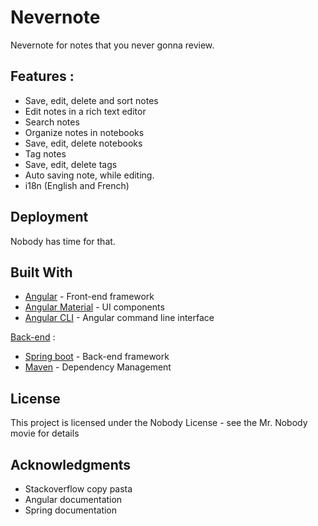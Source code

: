 # Nevernote

Nevernote for notes that you never gonna review.

## Features :

* Save, edit, delete and sort notes
* Edit notes in a rich text editor
* Search notes
* Organize notes in notebooks
* Save, edit, delete notebooks
* Tag notes 
* Save, edit, delete tags
* Auto saving note, while editing.
* i18n (English and French)


## Deployment

Nobody has time for that.

## Built With

* [Angular](https://angular.io/) - Front-end framework
* [Angular Material](https://material.angular.io/components/categories) - UI components
* [Angular CLI](https://cli.angular.io/) - Angular command line interface

[Back-end](https://github.com/ZenRadLad/Nevernote-Api) :
* [Spring boot](https://spring.io/projects/spring-boot) - Back-end framework 
* [Maven](https://maven.apache.org/) - Dependency Management


## License

This project is licensed under the Nobody License - see the Mr. Nobody movie for details

## Acknowledgments

* Stackoverflow copy pasta
* Angular documentation
* Spring documentation



